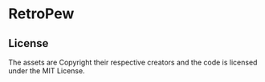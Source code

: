 # RetroPew

## License

The assets are Copyright their respective creators and the code is licensed under the MIT License.
